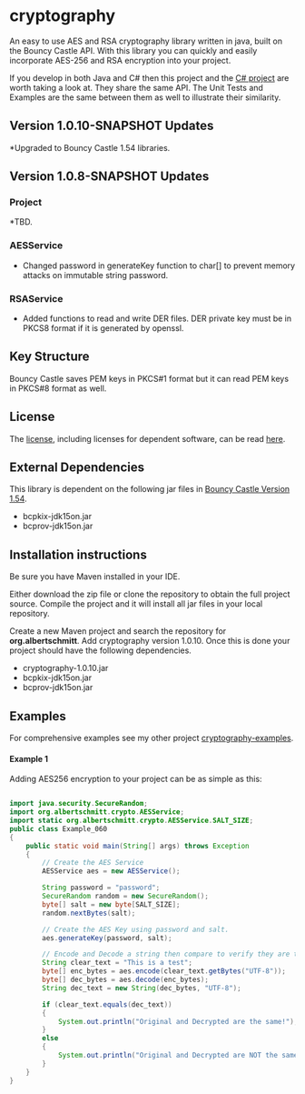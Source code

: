 # cryptography

An easy to use AES and RSA cryptography library written in java, built on the Bouncy Castle API.  With this library you can quickly and easily incorporate AES-256 and RSA encryption into your project.

If you develop in both Java and C# then this project and the <a href="https://github.com/acschmit/cryptography.Net" target="_blank">C# project</a> are worth taking a look at.  They share the same API.  The Unit Tests and Examples are the same between them as well to illustrate their similarity.

## Version 1.0.10-SNAPSHOT Updates
*Upgraded to Bouncy Castle 1.54 libraries.

## Version 1.0.8-SNAPSHOT Updates
### Project
*TBD.

### AESService
* Changed password in generateKey function to char[] to prevent memory attacks on immutable string password.

### RSAService
* Added functions to read and write DER files.  DER private key must be in PKCS8 format if it is generated by openssl.

## Key Structure
Bouncy Castle saves PEM keys in PKCS#1 format but it can read PEM keys in PKCS#8 format as well.

## License
The [license](LICENSE.txt), including licenses for dependent software, can be read [here](LICENSE.txt).

## External Dependencies
This library is dependent on the following jar files in <a href="http://www.bouncycastle.org" target="_blank">Bouncy Castle Version 1.54</a>.

* bcpkix-jdk15on.jar
* bcprov-jdk15on.jar

## Installation instructions
Be sure you have Maven installed in your IDE.

Either download the zip file or clone the repository to obtain the full project source. Compile the project and it will install all jar files in your local repository.

Create a new Maven project and search the repository for **org.albertschmitt**.  Add cryptography version 1.0.10.  Once this is done your project should have the following dependencies.

* cryptography-1.0.10.jar
* bcpkix-jdk15on.jar
* bcprov-jdk15on.jar

## Examples

For comprehensive examples see my other project [cryptography-examples](https://github.com/acschmit/cryptography-examples).

#### Example 1

Adding AES256 encryption to your project can be as simple as this:
```java

import java.security.SecureRandom;
import org.albertschmitt.crypto.AESService;
import static org.albertschmitt.crypto.AESService.SALT_SIZE;
public class Example_060
{
	public static void main(String[] args) throws Exception
	{
		// Create the AES Service
		AESService aes = new AESService();

		String password = "password";
		SecureRandom random = new SecureRandom();
		byte[] salt = new byte[SALT_SIZE];
		random.nextBytes(salt);

		// Create the AES Key using password and salt.
		aes.generateKey(password, salt);

		// Encode and Decode a string then compare to verify they are the same.
		String clear_text = "This is a test";
		byte[] enc_bytes = aes.encode(clear_text.getBytes("UTF-8"));
		byte[] dec_bytes = aes.decode(enc_bytes);
		String dec_text = new String(dec_bytes, "UTF-8");

		if (clear_text.equals(dec_text))
		{
			System.out.println("Original and Decrypted are the same!");
		}
		else
		{
			System.out.println("Original and Decrypted are NOT the same!");
		}
	}
}
```
